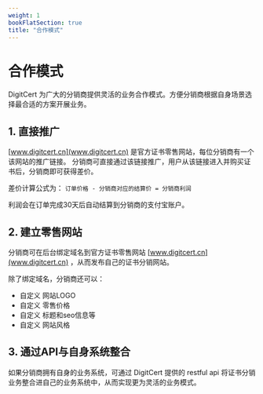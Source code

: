 ```yaml
---
weight: 1
bookFlatSection: true
title: "合作模式"
---
```


# 合作模式

DigitCert 为广大的分销商提供灵活的业务合作模式。方便分销商根据自身场景选择最合适的方案开展业务。

## 1. 直接推广

[www.digitcert.cn](www.digitcert.cn) 是官方证书零售网站，每位分销商有一个该网站的推广链接。
分销商可直接通过该链接推广，用户从该链接进入并购买证书后，分销商即可获得差价。

差价计算公式为： `订单价格 - 分销商对应的结算价 = 分销商利润`

利润会在订单完成30天后自动结算到分销商的支付宝账户。

## 2. 建立零售网站

分销商可在后台绑定域名到官方证书零售网站 [www.digitcert.cn](www.digitcert.cn) ，从而发布自己的证书分销网站。

除了绑定域名，分销商还可以：

- 自定义 网站LOGO 
- 自定义 零售价格
- 自定义 标题和seo信息等
- 自定义 网站风格

## 3. 通过API与自身系统整合

如果分销商拥有自身的业务系统，可通过 DigitCert 提供的 restful api 将证书分销业务整合进自己的业务系统中，从而实现更为灵活的业务模式。
